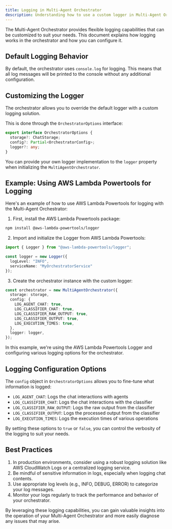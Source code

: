 ```yaml
---
title: Logging in Multi-Agent Orchestrator
description: Understanding how to use a custom logger in Multi-Agent Orchestrator
---
```



The Multi-Agent Orchestrator provides flexible logging capabilities that can be customized to suit your needs. This document explains how logging works in the orchestrator and how you can configure it.

## Default Logging Behavior

By default, the orchestrator uses `console.log` for logging. This means that all log messages will be printed to the console without any additional configuration.

## Customizing the Logger

The orchestrator allows you to override the default logger with a custom logging solution. 

This is done through the `OrchestratorOptions` interface:

```typescript
export interface OrchestratorOptions {
  storage?: ChatStorage;
  config?: Partial<OrchestratorConfig>;
  logger?: any;
}
```

You can provide your own logger implementation to the `logger` property when initializing the `MultiAgentOrchestrator`.

## Example: Using AWS Lambda Powertools for Logging

Here's an example of how to use AWS Lambda Powertools for logging with the Multi-Agent Orchestrator:

1. First, install the AWS Lambda Powertools package:

```bash
npm install @aws-lambda-powertools/logger
```

2. Import and initialize the Logger from AWS Lambda Powertools:

```typescript
import { Logger } from "@aws-lambda-powertools/logger";

const logger = new Logger({
  logLevel: "INFO",
  serviceName: "MyOrchestratorService"
});
```

3. Create the orchestrator instance with the custom logger:

```typescript
const orchestrator = new MultiAgentOrchestrator({
  storage: storage,
  config: {
    LOG_AGENT_CHAT: true,
    LOG_CLASSIFIER_CHAT: true,
    LOG_CLASSIFIER_RAW_OUTPUT: true,
    LOG_CLASSIFIER_OUTPUT: true,
    LOG_EXECUTION_TIMES: true,
  },
  logger: logger,
});
```

In this example, we're using the AWS Lambda Powertools Logger and configuring various logging options for the orchestrator.

## Logging Configuration Options

The `config` object in `OrchestratorOptions` allows you to fine-tune what information is logged:

- `LOG_AGENT_CHAT`: Logs the chat interactions with agents
- `LOG_CLASSIFIER_CHAT`: Logs the chat interactions with the classifier
- `LOG_CLASSIFIER_RAW_OUTPUT`: Logs the raw output from the classifier
- `LOG_CLASSIFIER_OUTPUT`: Logs the processed output from the classifier
- `LOG_EXECUTION_TIMES`: Logs the execution times of various operations

By setting these options to `true` or `false`, you can control the verbosity of the logging to suit your needs.

## Best Practices

1. In production environments, consider using a robust logging solution like AWS CloudWatch Logs or a centralized logging service.
2. Be mindful of sensitive information in logs, especially when logging chat contents.
3. Use appropriate log levels (e.g., INFO, DEBUG, ERROR) to categorize your log messages.
4. Monitor your logs regularly to track the performance and behavior of your orchestrator.

By leveraging these logging capabilities, you can gain valuable insights into the operation of your Multi-Agent Orchestrator and more easily diagnose any issues that may arise.